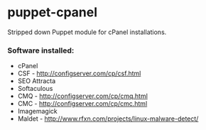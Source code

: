 puppet-cpanel
=============

Stripped down Puppet module for cPanel installations.

### Software installed:
* cPanel
* CSF - http://configserver.com/cp/csf.html
* SEO Attracta
* Softaculous
* CMQ - http://configserver.com/cp/cmq.html
* CMC - http://configserver.com/cp/cmc.html
* Imagemagick
* Maldet - http://www.rfxn.com/projects/linux-malware-detect/
